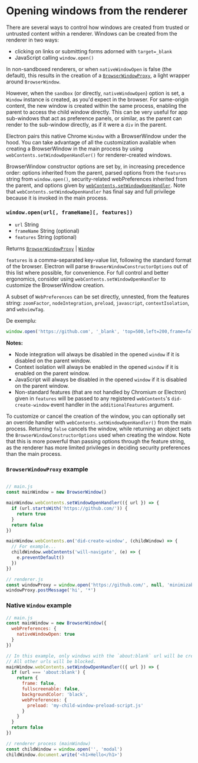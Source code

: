 # Opening windows from the renderer

There are several ways to control how windows are created from trusted or untrusted content within a renderer. Windows can be created from the renderer in two ways:

- clicking on links or submitting forms adorned with `target=_blank`
- JavaScript calling `window.open()`

In non-sandboxed renderers, or when `nativeWindowOpen` is false (the default), this results in the creation of a [`BrowserWindowProxy`](browser-window-proxy.md), a light wrapper around `BrowserWindow`.

However, when the `sandbox` (or directly, `nativeWindowOpen`) option is set, a `Window` instance is created, as you'd expect in the browser. For same-origin content, the new window is created within the same process, enabling the parent to access the child window directly. This can be very useful for app sub-windows that act as preference panels, or similar, as the parent can render to the sub-window directly, as if it were a `div` in the parent.

Electron pairs this native Chrome `Window` with a BrowserWindow under the hood. You can take advantage of all the customization available when creating a BrowserWindow in the main process by using `webContents.setWindowOpenHandler()` for renderer-created windows.

BrowserWindow constructor options are set by, in increasing precedence order: options inherited from the parent, parsed options from the `features` string from `window.open()`, security-related webPreferences inherited from the parent, and options given by [`webContents.setWindowOpenHandler`](web-contents.md#contentssetwindowopenhandler-handler). Note that `webContents.setWindowOpenHandler` has final say and full privilege because it is invoked in the main process.

### `window.open(url[, frameName][, features])`

* `url` String
* `frameName` String (optional)
* `features` String (optional)

Returns [`BrowserWindowProxy`](browser-window-proxy.md) | [`Window`](https://developer.mozilla.org/en-US/docs/Web/API/Window)

`features` is a comma-separated key-value list, following the standard format of the browser. Electron will parse `BrowserWindowConstructorOptions` out of this list where possible, for convenience. For full control and better ergonomics, consider using `webContents.setWindowOpenHandler` to customize the BrowserWindow creation.

A subset of `WebPreferences` can be set directly, unnested, from the features string: `zoomFactor`, `nodeIntegration`, `preload`, `javascript`, `contextIsolation`, and `webviewTag`.

De exemplu:

```js
window.open('https://github.com', '_blank', 'top=500,left=200,frame=false,nodeIntegration=no')
```

**Notes:**

* Node integration will always be disabled in the opened `window` if it is disabled on the parent window.
* Context isolation will always be enabled in the opened `window` if it is enabled on the parent window.
* JavaScript will always be disabled in the opened `window` if it is disabled on the parent window.
* Non-standard features (that are not handled by Chromium or Electron) given in `features` will be passed to any registered `webContents`'s `did-create-window` event handler in the `additionalFeatures` argument.

To customize or cancel the creation of the window, you can optionally set an override handler with `webContents.setWindowOpenHandler()` from the main process. Returning `false` cancels the window, while returning an object sets the `BrowserWindowConstructorOptions` used when creating the window. Note that this is more powerful than passing options through the feature string, as the renderer has more limited privileges in deciding security preferences than the main process.

### `BrowserWindowProxy` example

```javascript

// main.js
const mainWindow = new BrowserWindow()

mainWindow.webContents.setWindowOpenHandler(({ url }) => {
  if (url.startsWith('https://github.com/')) {
    return true
  }
  return false
})

mainWindow.webContents.on('did-create-window', (childWindow) => {
  // For example...
  childWindow.webContents('will-navigate', (e) => {
    e.preventDefault()
  })
})
```

```javascript
// renderer.js
const windowProxy = window.open('https://github.com/', null, 'minimizable=false')
windowProxy.postMessage('hi', '*')
```

### Native `Window` example

```javascript
// main.js
const mainWindow = new BrowserWindow({
  webPreferences: {
    nativeWindowOpen: true
  }
})

// In this example, only windows with the `about:blank` url will be created.
// All other urls will be blocked.
mainWindow.webContents.setWindowOpenHandler(({ url }) => {
  if (url === 'about:blank') {
    return {
      frame: false,
      fullscreenable: false,
      backgroundColor: 'black',
      webPreferences: {
        preload: 'my-child-window-preload-script.js'
      }
    }
  }
  return false
})
```

```javascript
// renderer process (mainWindow)
const childWindow = window.open('', 'modal')
childWindow.document.write('<h1>Hello</h1>')
```
